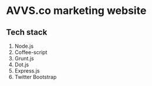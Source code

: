 # AVVS.co marketing website

## Tech stack
1. Node.js
2. Coffee-script
3. Grunt.js
4. Dot.js
5. Express.js
6. Twitter Bootstrap